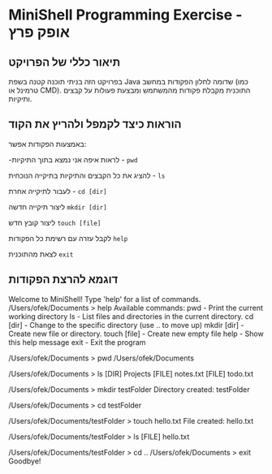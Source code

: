 # MiniShell Programming Exercise - אופק פרץ

## תיאור כללי של הפרויקט
בפרויקט הזה בניתי תוכנה קטנה בשפת Java שדומה לחלון הפקודות במחשב (כמו טרמינל או CMD). התוכנית מקבלת פקודות מהמשתמש ומבצעת פעולות על קבצים ותיקיות.

## הוראות כיצד לקמפל ולהריץ את הקוד
באמצעות הפקודות אפשר:

-לראות איפה אני נמצא בתוך התיקיות - `pwd`

להציג את כל הקבצים והתיקיות בתיקייה הנוכחית - `ls`

לעבור לתיקייה אחרת - `cd [dir]`

ליצור תיקייה חדשה `mkdir [dir]`

ליצור קובץ חדש `touch [file]`

לקבל עזרה עם רשימת כל הפקודות `help`

לצאת מהתוכנית `exit`


## דוגמא להרצת הפקודות
Welcome to MiniShell! Type 'help' for a list of commands.
/Users/ofek/Documents > help
Available commands:
pwd - Print the current working directory
ls - List files and directories in the current directory.
cd [dir] - Change to the specific directory (use .. to move up)
mkdir [dir] - Create new file or directory.
touch [file] - Create new empty file
help - Show this help message
exit - Exit the program

/Users/ofek/Documents > pwd
/Users/ofek/Documents

/Users/ofek/Documents > ls
[DIR] Projects
[FILE] notes.txt
[FILE] todo.txt

/Users/ofek/Documents > mkdir testFolder
Directory created: testFolder

/Users/ofek/Documents > cd testFolder

/Users/ofek/Documents/testFolder > touch hello.txt
File created: hello.txt

/Users/ofek/Documents/testFolder > ls
[FILE] hello.txt

/Users/ofek/Documents/testFolder > cd ..
/Users/ofek/Documents > exit
Goodbye!

